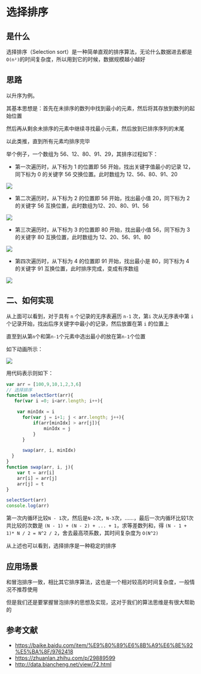 # 选择排序

## 是什么

选择排序（Selection sort）是一种简单直观的排序算法，无论什么数据进去都是 `O(n²)`的时间复杂度，所以用到它的时候，数据规模越小越好

## 思路

以升序为例。

其基本思想是：首先在未排序的数列中找到最小的元素，然后将其存放到数列的起始位置

然后再从剩余未排序的元素中继续寻找最小元素，然后放到已排序序列的末尾

以此类推，直到所有元素均排序完毕

举个例子，一个数组为 56、12、80、91、29，其排序过程如下：

+   第一次遍历时，从下标为 1 的位置即 56 开始，找出关键字值最小的记录 12，同下标为 0 的关键字 56 交换位置。此时数组为 12、56、80、91、20

![](/interview/assets/img/60bd2050-2671-11ec-a752-75723a64e8f5.74902ae6.png)

+   第二次遍历时，从下标为 2 的位置即 56 开始，找出最小值 20，同下标为 2 的关键字 56 互换位置，此时数组为12、20、80、91、56

![](/interview/assets/img/6b04cf40-2671-11ec-8e64-91fdec0f05a1.76fc9532.png)

+   第三次遍历时，从下标为 3 的位置即 80 开始，找出最小值 56，同下标为 3 的关键字 80 互换位置，此时数组为 12、20、56、91、80

![](/interview/assets/img/757f4e00-2671-11ec-a752-75723a64e8f5.9e96edf8.png)

+   第四次遍历时，从下标为 4 的位置即 91 开始，找出最小是 80，同下标为 4 的关键字 91 互换位置，此时排序完成，变成有序数组

![](http://fanyouf.gitee.io/interview/algorithm//interview/assets/img/757f4e00-2671-11ec-a752-75723a64e8f5-20220815165730949.9e96edf8.png)

## 二、如何实现

从上面可以看到，对于具有 `n` 个记录的无序表遍历 `n-1` 次，第`i` 次从无序表中第 `i` 个记录开始，找出后序关键字中最小的记录，然后放置在第 `i` 的位置上

直至到从第`n`个和第`n-1`个元素中选出最小的放在第`n-1`个位置

如下动画所示：

![](http://fanyouf.gitee.io/interview/assets/img/selectionSort.44be35da.gif)

用代码表示则如下：

```js
var arr = [100,9,10,1,2,3,6]
// 选择排序
function selectSort(arr){
   for(var i =0; i<arr.length; i++){

    var minIdx = i
      for(var j = i+1; j < arr.length; j++){
          if(arr[minIdx] > arr[j]){
              minIdx = j
          }
      }

      swap(arr, i, minIdx)
  }
}
function swap(arr, i, j){
    var t = arr[i]
    arr[i] = arr[j]
    arr[j] = t
}

selectSort(arr)
console.log(arr)

```
第一次内循环比较`N - 1`次，然后是`N-2`次，`N-3`次，……，最后一次内循环比较1次 共比较的次数是 `(N - 1) + (N - 2) + ... + 1`，求等差数列和，得 `(N - 1 + 1)* N / 2 = N^2 / 2`，舍去最高项系数，其时间复杂度为 `O(N^2)`

从上述也可以看到，选择排序是一种稳定的排序

## 应用场景

和冒泡排序一致，相比其它排序算法，这也是一个相对较高的时间复杂度，一般情况不推荐使用

但是我们还是要掌握冒泡排序的思想及实现，这对于我们的算法思维是有很大帮助的

## 参考文献

+   https://baike.baidu.com/item/%E9%80%89%E6%8B%A9%E6%8E%92%E5%BA%8F/9762418
+   https://zhuanlan.zhihu.com/p/29889599
+   http://data.biancheng.net/view/72.html